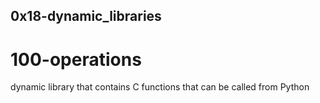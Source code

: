 ## 0x18-dynamic_libraries
 # 100-operations
 dynamic library that contains C functions that can be called from Python
